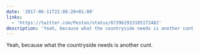 ```yaml
---
date: '2017-06-11T22:06:20+01:00'
links:
  - 'https://twitter.com/Peston/status/873962933105172482'
description: 'Yeah, because what the countryside needs is another cunt. '
---
```

Yeah, because what the countryside needs is another cunt. 
